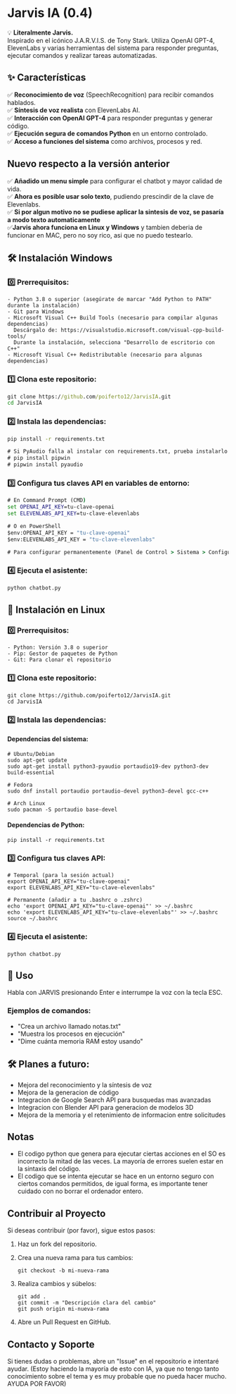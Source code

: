 # Jarvis IA (0.4)

💡 **Literalmente Jarvis.**  
Inspirado en el icónico J.A.R.V.I.S. de Tony Stark. Utiliza OpenAI GPT-4, ElevenLabs y varias herramientas del sistema para responder preguntas, ejecutar comandos y realizar tareas automatizadas.

## ✨ Características  
✅ **Reconocimiento de voz** (SpeechRecognition) para recibir comandos hablados.  
✅ **Síntesis de voz realista** con ElevenLabs AI.  
✅ **Interacción con OpenAI GPT-4** para responder preguntas y generar código.  
✅ **Ejecución segura de comandos Python** en un entorno controlado.  
✅ **Acceso a funciones del sistema** como archivos, procesos y red.  

## Nuevo respecto a la versión anterior
✅ **Añadido un menu simple** para configurar el chatbot y mayor calidad de vida.  
✅ **Ahora es posible usar solo texto**, pudiendo prescindir de la clave de Elevenlabs.  
✅ **Si por algun motivo no se pudiese aplicar la sintesis de voz, se pasaría a modo texto automaticamente**  
✅**Jarvis ahora funciona en Linux y Windows** y tambien deberia de funcionar en MAC, pero no soy rico, asi que no puedo testearlo.

## 🛠️ Instalación Windows

### 0️⃣ Prerrequisitos:

```plaintext
- Python 3.8 o superior (asegúrate de marcar "Add Python to PATH" durante la instalación)
- Git para Windows
- Microsoft Visual C++ Build Tools (necesario para compilar algunas dependencias)
  Descárgalo de: https://visualstudio.microsoft.com/visual-cpp-build-tools/
  Durante la instalación, selecciona "Desarrollo de escritorio con C++"
- Microsoft Visual C++ Redistributable (necesario para algunas dependencias)
```

### 1️⃣ Clona este repositorio:

```bat
git clone https://github.com/poiferto12/JarvisIA.git
cd JarvisIA
```

### 2️⃣ Instala las dependencias:

```bat
pip install -r requirements.txt

# Si PyAudio falla al instalar con requirements.txt, prueba instalarlo manualmente:
# pip install pipwin
# pipwin install pyaudio
```

### 3️⃣ Configura tus claves API en variables de entorno:

```bat
# En Command Prompt (CMD)
set OPENAI_API_KEY=tu-clave-openai
set ELEVENLABS_API_KEY=tu-clave-elevenlabs

# O en PowerShell
$env:OPENAI_API_KEY = "tu-clave-openai"
$env:ELEVENLABS_API_KEY = "tu-clave-elevenlabs"

# Para configurar permanentemente (Panel de Control > Sistema > Configuración avanzada del sistema > Variables de entorno)
```

### 4️⃣ Ejecuta el asistente:

```bat
python chatbot.py
```

## 🐧 Instalación en Linux

### 0️⃣ Prerrequisitos:

```plaintext
- Python: Versión 3.8 o superior
- Pip: Gestor de paquetes de Python
- Git: Para clonar el repositorio
```

### 1️⃣ Clona este repositorio:

```shellscript
git clone https://github.com/poiferto12/JarvisIA.git
cd JarvisIA
```

### 2️⃣ Instala las dependencias:

#### Dependencias del sistema:

```shellscript
# Ubuntu/Debian
sudo apt-get update
sudo apt-get install python3-pyaudio portaudio19-dev python3-dev build-essential

# Fedora
sudo dnf install portaudio portaudio-devel python3-devel gcc-c++

# Arch Linux
sudo pacman -S portaudio base-devel
```


#### Dependencias de Python:

```shellscript
pip install -r requirements.txt
```

### 3️⃣ Configura tus claves API:

```shellscript
# Temporal (para la sesión actual)
export OPENAI_API_KEY="tu-clave-openai"
export ELEVENLABS_API_KEY="tu-clave-elevenlabs"

# Permanente (añadir a tu .bashrc o .zshrc)
echo 'export OPENAI_API_KEY="tu-clave-openai"' >> ~/.bashrc
echo 'export ELEVENLABS_API_KEY="tu-clave-elevenlabs"' >> ~/.bashrc
source ~/.bashrc
```

### 4️⃣ Ejecuta el asistente:

```shellscript
python chatbot.py
```
## 🎤 Uso
Habla con JARVIS presionando Enter e interrumpe la voz con la tecla ESC.
### Ejemplos de comandos:

- "Crea un archivo llamado notas.txt"
- "Muestra los procesos en ejecución"
- "Dime cuánta memoria RAM estoy usando"


## 🛠️ Planes a futuro:
- Mejora del reconocimiento y la síntesis de voz
- Mejora de la generacion de código
- Integracion de Google Search API para busquedas mas avanzadas
- Integracion con Blender API para generacion de modelos 3D
- Mejora de la memoria y el retenimiento de informacion entre solicitudes

## Notas 
- El codigo python que genera para ejecutar ciertas acciones en el SO es incorrecto la mitad de las veces. La mayoría de errores suelen estar en la sintaxis del código.
- El codigo que se intenta ejecutar se hace en un entorno seguro con ciertos comandos permitidos, de igual forma, es importante tener cuidado con no borrar el ordenador entero.

## Contribuir al Proyecto

Si deseas contribuir (por favor), sigue estos pasos:

1. Haz un fork del repositorio.
2. Crea una nueva rama para tus cambios:
   
   ```git
   git checkout -b mi-nueva-rama
   ```
3. Realiza cambios y súbelos:
   
   ```git
   git add .
   git commit -m "Descripción clara del cambio"
   git push origin mi-nueva-rama
   ```
4. Abre un Pull Request en GitHub.

## Contacto y Soporte

Si tienes dudas o problemas, abre un "Issue" en el repositorio e intentaré ayudar. (Estoy haciendo la mayoría de esto con IA, ya que no tengo tanto conocimiento sobre el tema y es muy probable que no pueda hacer mucho. AYUDA POR FAVOR)
